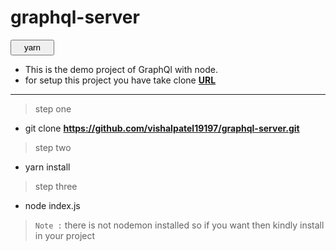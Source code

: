 # graphql-server

<button style="padding: 3px 20px; ">yarn</button>

- This is the demo project of GraphQl with node.
- for setup this project you have take clone **[URL](https://github.com/vishalpatel19197/graphql-server.git)**

---

> step one

- git clone **https://github.com/vishalpatel19197/graphql-server.git**

> step two

- yarn install

> step three

- node index.js

> `Note :` there is not nodemon installed so if you want then kindly install in your project
